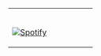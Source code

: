 <table width="100%"> 
  <tr>
  <td width="50%">

&nbsp; <br> [![Spotify](https://novatorem-git-master-tcossman-gmailcom.vercel.app/api)](https://open.spotify.com/user/tcossman-us)

  </td>
 
</table>
